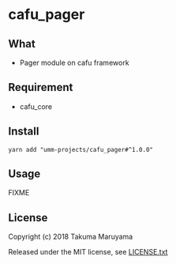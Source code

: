 # cafu_pager

## What

- Pager module on cafu framework 

## Requirement

- cafu\_core

## Install

```shell
yarn add "umm-projects/cafu_pager#^1.0.0"
```

## Usage

FIXME

## License

Copyright (c) 2018 Takuma Maruyama

Released under the MIT license, see [LICENSE.txt](LICENSE.txt)


